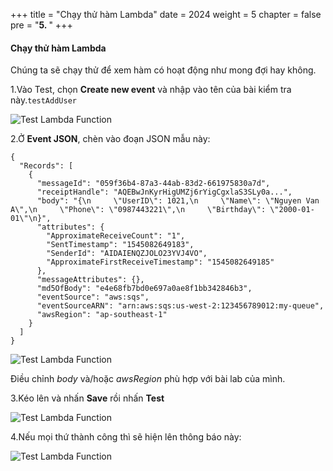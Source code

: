 +++
title = "Chạy thử hàm Lambda"
date = 2024
weight = 5
chapter = false
pre = "<b>5. </b>"
+++

#### Chạy thử hàm Lambda
Chúng ta sẽ chạy thử để xem hàm có hoạt động như mong đợi hay không.

1.Vào Test, chọn **Create new event** và nhập vào tên của bài kiểm tra này.`testAddUser`

 ![Test Lambda Function](../images/2/2.5.1.png)

2.Ở **Event JSON**, chèn vào đoạn JSON mẫu này:
```
{
  "Records": [
    {
      "messageId": "059f36b4-87a3-44ab-83d2-661975830a7d",
      "receiptHandle": "AQEBwJnKyrHigUMZj6rYigCgxlaS3SLy0a...",
      "body": "{\n     \"UserID\": 1021,\n     \"Name\": \"Nguyen Van A\",\n     \"Phone\": \"0987443221\",\n     \"Birthday\": \"2000-01-01\"\n}",
      "attributes": {
        "ApproximateReceiveCount": "1",
        "SentTimestamp": "1545082649183",
        "SenderId": "AIDAIENQZJOLO23YVJ4VO",
        "ApproximateFirstReceiveTimestamp": "1545082649185"
      },
      "messageAttributes": {},
      "md5OfBody": "e4e68fb7bd0e697a0ae8f1bb342846b3",
      "eventSource": "aws:sqs",
      "eventSourceARN": "arn:aws:sqs:us-west-2:123456789012:my-queue",
      "awsRegion": "ap-southeast-1"
    }
  ]
}
```
 ![Test Lambda Function](../images/2/2.5.2.png)

Điều chỉnh *body* và/hoặc *awsRegion* phù hợp với bài lab của mình.

3.Kéo lên và nhấn **Save** rồi nhấn **Test**

 ![Test Lambda Function](../images/2/2.5.3.png)

4.Nếu mọi thứ thành công thì sẽ hiện lên thông báo này:

 ![Test Lambda Function](../images/2/2.5.4.png)
